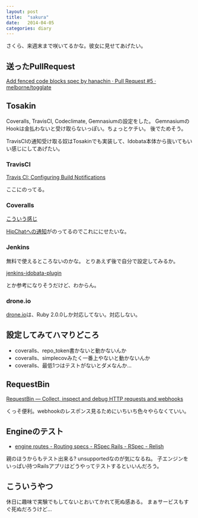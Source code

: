 ```yaml
---
layout: post
title:  "sakura"
date:   2014-04-05
categories: diary
---
```


さくら、来週末まで咲いてるかな。彼女に見せてあげたい。

## 送ったPullRequest
[Add fenced code blocks spec by hanachin · Pull Request #5 · melborne/togglate](https://github.com/melborne/togglate/pull/5)

## Tosakin
Coveralls, TravisCI, Codeclimate, Gemnasiumの設定をした。
GemnasiumのHookは金払わないと受け取らないっぽい。ちょっとケチい。
後でためそう。

TravisCIの通知受け取る奴はTosakinでも実装して、Idobata本体から抜いてもいい感じにしてあげたい。

### TravisCI
[Travis CI: Configuring Build Notifications](http://docs.travis-ci.com/user/notifications/)

ここにのってる。

### Coveralls
[こういう感じ](http://requestb.in/1ka5hy61?inspect)

[HipChatへの通知](https://coveralls.io/docs/notifications)がのってるのでこれににせたいな。

### Jenkins
無料で使えるところないのかな。
とりあえず後で自分で設定してみるか。

[jenkins-idobata-plugin](https://github.com/tototoshi/jenkins-idobata-plugin)

とか参考になりそうだけど、わからん。

### drone.io
[drone.io](https://drone.io/)は、Ruby 2.0.0しか対応してない。対応しない。

## 設定してみてハマりどころ
- coveralls、repo_token書かないと動かないんか
- coveralls、simplecovみたく一番上やないと動かないんか
- coveralls、最低1つはテストがないとダメなんか...

## RequestBin
[RequestBin — Collect, inspect and debug HTTP requests and webhooks](http://requestb.in/)

くっそ便利。webhookのレスポンス見るためにいちいち色々やらなくていい。

## Engineのテスト
- [engine routes - Routing specs - RSpec Rails - RSpec - Relish](https://www.relishapp.com/rspec/rspec-rails/v/3-0/docs/routing-specs/engine-routes)

親のほうからもテスト出来る?
unsupportedなのが気になるね。
子エンジンをいっぱい持つRailsアプリはどうやってテストするといいんだろう。

## こういうやつ
休日に趣味で実験でもしてないとおいてかれて死ぬ感ある。
まぁサービスもすぐ死ぬだろうけど...
